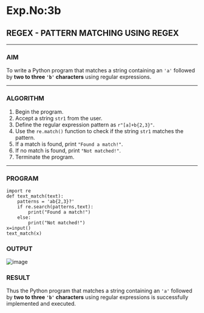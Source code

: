 # Exp.No:3b  
## REGEX - PATTERN MATCHING USING REGEX

---

### AIM  
To write a Python program that matches a string containing an `'a'` followed by **two to three `'b'` characters** using regular expressions.

---

### ALGORITHM

1. Begin the program.  
2. Accept a string `str1` from the user.  
3. Define the regular expression pattern as `r"[a]+b{2,3}"`.  
4. Use the `re.match()` function to check if the string `str1` matches the pattern.  
5. If a match is found, print `"Found a match!"`.  
6. If no match is found, print `"Not matched!"`.  
7. Terminate the program.

---

### PROGRAM

```
import re
def text_match(text):
    patterns = 'ab{2,3}?'
    if re.search(patterns,text):
        print("Found a match!")
    else:
        print("Not matched!")
x=input()  
text_match(x)

```
### OUTPUT
![image](https://github.com/user-attachments/assets/5be04416-70fa-47b8-a066-89fe76bcb425)

### RESULT
Thus the Python program that matches a string containing an `'a'` followed by **two to three `'b'` characters** using regular expressions is successfully implemented and executed.
